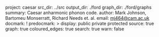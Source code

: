project: caesar
src_dir: ../src
output_dir: ./ford
graph_dir: ./ford/graphs
summary: Caesar anharmonic phonon code.
author: Mark Johnson, Bartomeu Monserratt, Richard Needs et. al.
email: mj464@cam.ac.uk
docmark: !
predocmark: >
display: public
         private
         protected
source: true
graph: true
coloured_edges: true
search: true
warn: false
